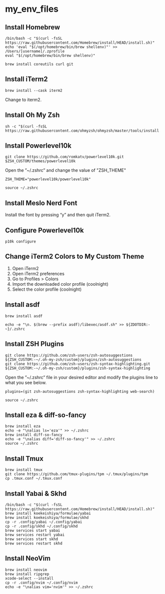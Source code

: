 # my_env_files

## Install Homebrew

```console
/bin/bash -c "$(curl -fsSL https://raw.githubusercontent.com/Homebrew/install/HEAD/install.sh)"
echo 'eval "$(/opt/homebrew/bin/brew shellenv)"' >> /Users/[username]/.zprofile
eval "$(/opt/homebrew/bin/brew shellenv)"

brew install coreutils curl git
```

## Install iTerm2

```console
brew install --cask iterm2
```

Change to iterm2.

## Install Oh My Zsh

```console
sh -c "$(curl -fsSL https://raw.githubusercontent.com/ohmyzsh/ohmyzsh/master/tools/install.sh)"
```

## Install Powerlevel10k

```console
git clone https://github.com/romkatv/powerlevel10k.git $ZSH_CUSTOM/themes/powerlevel10k
```

Open the ”~/.zshrc” and change the value of "ZSH_THEME"

```console
ZSH_THEME="powerlevel10k/powerlevel10k"
```

```console
source ~/.zshrc
```

## Install Meslo Nerd Font

Install the font by pressing “y” and then quit iTerm2.

## Configure Powerlevel10k

```console
p10k configure
```

## Change iTerm2 Colors to My Custom Theme

1. Open iTerm2
2. Open iTerm2 preferences
3. Go to Profiles > Colors
4. Import the downloaded color profile (coolnight)
5. Select the color profile (coolnight)

## Install asdf

```console
brew install asdf

echo -e "\n. $(brew --prefix asdf)/libexec/asdf.sh" >> ${ZDOTDIR:-~}/.zshrc
```

## Install ZSH Plugins

```console
git clone https://github.com/zsh-users/zsh-autosuggestions ${ZSH_CUSTOM:-~/.oh-my-zsh/custom}/plugins/zsh-autosuggestions
git clone https://github.com/zsh-users/zsh-syntax-highlighting.git ${ZSH_CUSTOM:-~/.oh-my-zsh/custom}/plugins/zsh-syntax-highlighting
```

Open the ”~/.zshrc” file in your desired editor and modify the plugins line to what you see below.

```console
plugins=(git zsh-autosuggestions zsh-syntax-highlighting web-search)
```

```console
source ~/.zshrc
```

## Install eza & diff-so-fancy

```console
brew install eza
echo -e "\nalias ls='eza'" >> ~/.zshrc
brew install diff-so-fancy
echo -e "\nalias diff='diff-so-fancy'" >> ~/.zshrc
source ~/.zshrc
```

## Install Tmux

```console
brew install tmux
git clone https://github.com/tmux-plugins/tpm ~/.tmux/plugins/tpm
cp .tmux.conf ~/.tmux.conf
```

## Install Yabai & Skhd

```console
/bin/bash -c "$(curl -fsSL https://raw.githubusercontent.com/Homebrew/install/HEAD/install.sh)"
brew install koekeishiya/formulae/yabai
brew install koekeishiya/formulae/skhd
cp -r .config/yabai ~/.config/yabai
cp -r .config/skhd ~/.config/skhd
brew services start yabai
brew services restart yabai
brew services start skhd
brew services restart skhd
```

## Install NeoVim

```console
brew install neovim
brew install ripgrep
xcode-select --install
cp -r .config/nvim ~/.config/nvim
echo -e "\nalias vim='nvim'" >> ~/.zshrc
```
